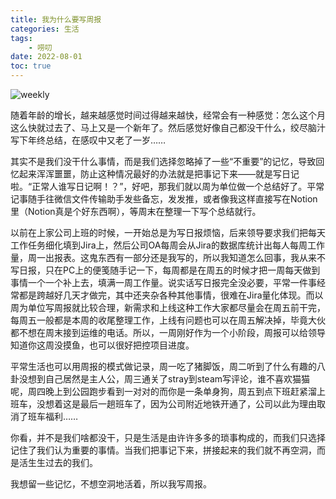 ```yaml
---
title: 我为什么要写周报
categories: 生活
tags: 
    - 唠叨
date: 2022-08-01
toc: true
---
```


![weekly](https://images.unsplash.com/photo-1598802565865-a9baa76811a2?ixlib=rb-1.2.1&q=80&cs=tinysrgb&fm=jpg&crop=entropy&w=4800)

随着年龄的增长，越来越感觉时间过得越来越快，经常会有一种感觉：怎么这个月这么快就过去了、马上又是一个新年了。然后感觉好像自己都没干什么，绞尽脑汁写下年终总结，在感叹中又老了一岁……

其实不是我们没干什么事情，而是我们选择忽略掉了一些“不重要”的记忆，导致回忆起来浑浑噩噩，防止这种情况最好的办法就是把事记下来——就是写日记啦。“正常人谁写日记啊！？”，好吧，那我们就以周为单位做一个总结好了。平常记事随手往微信文件传输助手发些备忘，发发推，或者像我这样直接写在Notion里（Notion真是个好东西啊），等周末在整理一下写个总结就行。

以前在上家公司上班的时候，一开始总是为写日报烦恼，后来领导要求我们把每天工作任务细化填到Jira上，然后公司OA每周会从Jira的数据库统计出每人每周工作量，周一出报表。这鬼东西有一部分还是我写的，所以我知道怎么回事，我从来不写日报，只在PC上的便笺随手记一下，每周都是在周五的时候才把一周每天做到事情一个一个补上去，填满一周工作量。说实话写日报完全没必要，平常一件事经常都是跨越好几天才做完，其中还夹杂各种其他事情，很难在Jira量化体现。而以周为单位写周报就比较合理，新需求和上线这种工作大家都尽量会在周五前干完，每周五一般都是本周的收尾整理工作，上线有问题也可以在周五解决掉，毕竟大伙都不想在周末接到运维的电话。所以，一周刚好作为一个小阶段，周报可以给领导知道你这周没摸鱼，也可以很好把控项目进度。

平常生活也可以用周报的模式做记录，周一吃了猪脚饭，周二听到了什么有趣的八卦没想到自己居然是主人公，周三通关了stray到steam写评论，谁不喜欢猫猫呢，周四晚上到公园跑步看到一对对的而你是一条单身狗，周五到点下班赶紧溜上班车，没想着这是最后一趟班车了，因为公司附近地铁开通了，公司以此为理由取消了班车福利……

你看，并不是我们啥都没干，只是生活是由许许多多的琐事构成的，而我们只选择记住了我们认为重要的事情。当我们把事记下来，拼接起来的我们就不再空洞，而是活生生过去的我们。

我想留一些记忆，不想空洞地活着，所以我写周报。